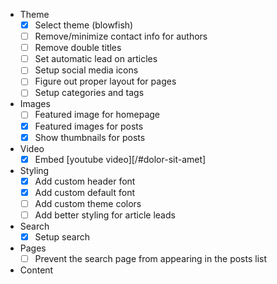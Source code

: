 - Theme
  - [x] Select theme (blowfish)
  - [ ] Remove/minimize contact info for authors
  - [ ] Remove double titles
  - [ ] Set automatic lead on articles
  - [ ] Setup social media icons
  - [ ] Figure out proper layout for pages
  - [ ] Setup categories and tags

- Images
  - [ ] Featured image for homepage
  - [x] Featured images for posts
  - [x] Show thumbnails for posts

- Video
  - [x] Embed [youtube video][/#dolor-sit-amet]

- Styling
  - [x] Add custom header font
  - [x] Add custom default font
  - [ ] Add custom theme colors
  - [ ] Add better styling for article leads

- Search
  - [x] Setup search 

- Pages
  - [ ] Prevent the search page from appearing in the posts list

- Content
